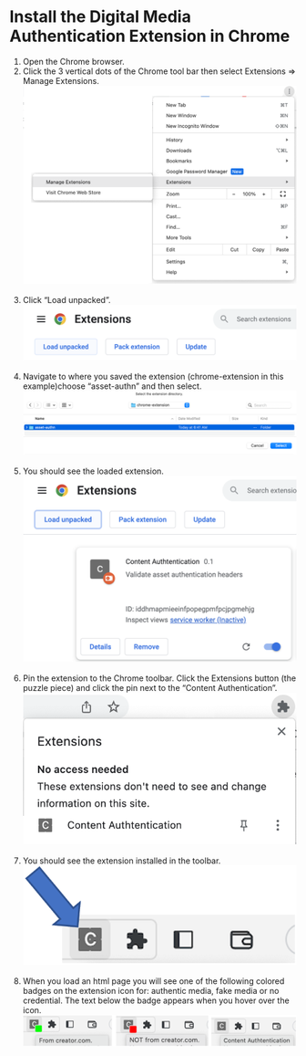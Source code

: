 # Install the Digital Media Authentication Extension in Chrome

1. Open the Chrome browser. &nbsp;  
2. Click the 3 vertical dots of the Chrome tool bar then select Extensions => Manage Extensions. &nbsp;  ![Alt](./extensions.png) &nbsp;  
3. Click “Load unpacked”. &nbsp;  ![Alt](./LoadExtension.png) &nbsp;  
4. Navigate to where you saved the extension (chrome-extension in this example)choose “asset-authn” and then select. &nbsp;  ![Alt](./SelectExtension.png) &nbsp;  
5. You should see the loaded extension.  &nbsp; ![Alt](./LoadedExtension.png) &nbsp;  
6. Pin the extension to the Chrome toolbar. Click the Extensions button (the puzzle piece) and click the pin next to the “Content Authentication”. &nbsp;  ![Alt](./Pint.png) &nbsp;  
7. You should see the extension installed in the toolbar. &nbsp;  ![Alt](./extensionInstalled.png) &nbsp;    
8. When you load an html page you will see one of the following colored badges on the extension icon for: authentic media, fake media or no credential. The text below the badge appears when you hover over the icon. &nbsp;  ![Alt](./extensionUse.png) &nbsp;  